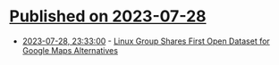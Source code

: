 # [Published on 2023-07-28](index.md)

* [2023-07-28, 23:33:00](https://soylentnews.org/article.pl?sid=23/07/28/035215&from=rss) - [Linux Group Shares First Open Dataset for Google Maps Alternatives](https://soylentnews.org/article.pl?sid=23/07/28/035215&from=rss)
